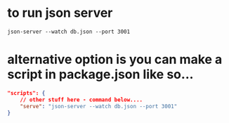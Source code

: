 # to run json server

```
json-server --watch db.json --port 3001
```

# alternative option is you can make a script in package.json like so...

```json
"scripts": {
    // other stuff here - command below....
    "serve": "json-server --watch db.json --port 3001"
}
```
